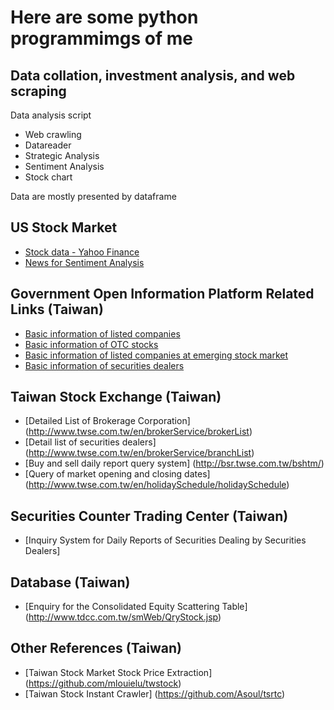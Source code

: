 # Here are some python programmimgs of me 
## Data collation, investment analysis, and web scraping

Data analysis script
* Web crawling
* Datareader
* Strategic Analysis
* Sentiment Analysis
* Stock chart

Data are mostly presented by dataframe

## US Stock Market

* [Stock data - Yahoo Finance](https://finance.yahoo.com/)
* [News for Sentiment Analysis](https://finviz.com/)

## Government Open Information Platform Related Links (Taiwan)

* [Basic information of listed companies](https://data.gov.tw/dataset/18419)
* [Basic information of OTC stocks](https://data.gov.tw/dataset/25036)
* [Basic information of listed companies at emerging stock market](https://data.gov.tw/dataset/28568)
* [Basic information of securities dealers](https://data.gov.tw/dataset/20765)

## Taiwan Stock Exchange (Taiwan)

* [Detailed List of Brokerage Corporation] (http://www.twse.com.tw/en/brokerService/brokerList)
* [Detail list of securities dealers] (http://www.twse.com.tw/en/brokerService/branchList)
* [Buy and sell daily report query system] (http://bsr.twse.com.tw/bshtm/)
* [Query of market opening and closing dates] (http://www.twse.com.tw/en/holidaySchedule/holidaySchedule)

## Securities Counter Trading Center (Taiwan)

* [Inquiry System for Daily Reports of Securities Dealing by Securities Dealers]

## Database (Taiwan)

* [Enquiry for the Consolidated Equity Scattering Table] (http://www.tdcc.com.tw/smWeb/QryStock.jsp)

## Other References (Taiwan)

* [Taiwan Stock Market Stock Price Extraction] (https://github.com/mlouielu/twstock)
* [Taiwan Stock Instant Crawler] (https://github.com/Asoul/tsrtc)
